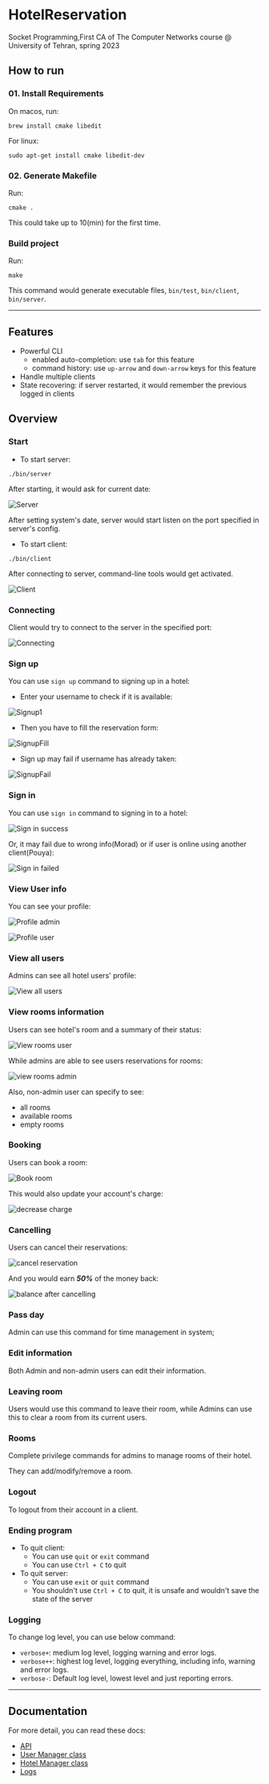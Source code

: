 # HotelReservation

Socket Programming,First CA of The Computer Networks course @ University of Tehran, spring 2023

## How to run

### 01. Install Requirements

On macos, run:

```shell
brew install cmake libedit
```

For linux:

```shell
sudo apt-get install cmake libedit-dev
```

### 02. Generate Makefile

Run:

```shell
cmake .
```

This could take up to 10(min) for the first time.

### Build project

Run:

```shell
make
```

This command would generate executable files, `bin/test`, `bin/client`, `bin/server`.
***

## Features

- Powerful CLI
  - enabled auto-completion: use `tab` for this feature
  - command history: use `up-arrow` and `down-arrow` keys for this feature
- Handle multiple clients
- State recovering: if server restarted, it would remember the previous logged in clients

## Overview

### Start

- To start server:

```shell
./bin/server
```

After starting, it would ask for current date:

![Server](Docs/screenshots/run-server.png)

After setting system's date, server would start listen on the port specified in server's config.

- To start client:

```shell
./bin/client
```

After connecting to server, command-line tools would get activated.

![Client](Docs/screenshots/run-client.png)

### Connecting

Client would try to connect to the server in the specified port:

![Connecting](Docs/screenshots/connect-to-server.png)

### Sign up

You can use `sign up` command to signing up in a hotel:

- Enter your username to check if it is available:

![Signup1](Docs/screenshots/signup-vu.png)

- Then you have to fill the reservation form:

![SignupFill](Docs/screenshots/signup-completed.png)

- Sign up may fail if username has already taken:

![SignupFail](Docs/screenshots/signup-nvu.png)

### Sign in

You can use `sign in` command to signing in to a hotel:

![Sign in success](Docs/screenshots/signin-s.png)

Or, it may fail due to wrong info(Morad) or if user is online using another client(Pouya):

![Sign in failed](Docs/screenshots/signin-f.png)

### View User info

You can see your profile:

![Profile admin](Docs/screenshots/profile-admin.png)

![Profile user](Docs/screenshots/profile-user.png)

### View all users

Admins can see all hotel users' profile:

![View all users](Docs/screenshots/all-users.png)

### View rooms information

Users can see hotel's room and a summary of their status:

![View rooms user](Docs/screenshots/view-rooms-user.png)

While admins are able to see users reservations for rooms:

![view rooms admin](Docs/screenshots/view-rooms-admin.png)

Also, non-admin user can specify to see:
- all rooms
- available rooms
- empty rooms

### Booking

Users can book a room:

![Book room](Docs/screenshots/book-room.png)

This would also update your account's charge:

![decrease charge](Docs/screenshots/profile-after-reserve.png)

### Cancelling

Users can cancel their reservations:

![cancel reservation](Docs/screenshots/cancelling.png)

And you would earn ***50%*** of the money back:

![balance after cancelling](Docs/screenshots/profile-after-cancel.png)

### Pass day
Admin can use this command for time management in system;

### Edit information

Both Admin and non-admin users can edit their information.

### Leaving room

Users would use this command to leave their room,
while Admins can use this to clear a room from its current users.

### Rooms

Complete privilege commands for admins to manage rooms of their hotel.

They can add/modify/remove a room.

### Logout

To logout from their account in a client.

### Ending program

- To quit client:
  - You can use `quit` or `exit` command
  - You can use `Ctrl + C` to quit
- To quit server:
  - You can use `exit` or `quit` command
  - You shouldn't use `Ctrl + C` to quit, it is unsafe and wouldn't save the state of the server

### Logging

To change log level, you can use below command:

- `verbose+`: medium log level, logging warning and error logs.
- `verbose++`: highest log level, logging everything, including info, warning and error logs.
- `verbose-`: Default log level, lowest level and just reporting errors.

***
## Documentation

For more detail, you can read these docs:
- [API](Docs/API.md)
- [User Manager class](Docs/UserManager.md)
- [Hotel Manager class](Docs/HotelManager.md)
- [Logs](Docs/Logs.md)
